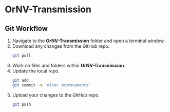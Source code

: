 # OrNV-Transmission

## Git Workflow

1. Navigate to the **OrNV-Transmission** folder and open a terminal window.
1. Download any changes from the GitHub repo.
    ```bash
    git pull
    ```
1. Work on files and folders within **OrNV-Transmission**.
1. Update the local repo.
    ```bash
    git add .
    git commit -m 'minor improvements'
    ```
1. Upload your changes to the GitHub repo.
    ```bash
    git push
    ```


